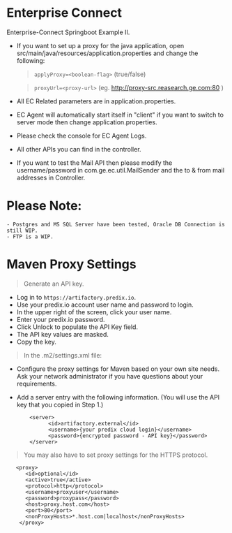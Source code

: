 # Enterprise Connect 
Enterprise-Connect Springboot Example II.

  - If you want to set up a proxy for the java application, open src/main/java/resources/application.properties and change the following: 
    > ``applyProxy=<boolean-flag>`` (true/false)
    
    >``proxyUrl=<proxy-url>`` (eg. http://proxy-src.reasearch.ge.com:80 )
    
  - All EC Related parameters are in application.properties. 
  - EC Agent will automatically start itself in "client" if you want to switch to server mode then change application.properties.
  - Please check the console for EC Agent Logs. 
  - All other APIs you can find in the controller. 
  - If you want to test the Mail API then please modify the username/password in com.ge.ec.util.MailSender and the to & from mail addresses in Controller.
  
# Please Note:
	- Postgres and MS SQL Server have been tested, Oracle DB Connection is still WIP.   
	- FTP is a WIP. 
	

# Maven Proxy Settings
> Generate an API key.

- Log in to `https://artifactory.predix.io`.
- Use your predix.io account user name and password to login.
- In the upper right of the screen, click your user name.
- Enter your predix.io password.
- Click Unlock to populate the API Key field.
- The API key values are masked.
- Copy the key.

> In the <user directory>.m2/settings.xml file:

- Configure the proxy settings for Maven based on your own site needs. Ask your network administrator if you have questions about your requirements.
- Add a server entry with the following information. (You will use the API key that you copied in Step 1.)

          <server>
                <id>artifactory.external</id>
                <username>{your predix cloud login}</username>
                <password>{encrypted password - API key}</password>
          </server>

>  You may also have to set proxy settings for the HTTPS protocol.

       <proxy>
          <id>optional</id>
          <active>true</active>
          <protocol>http</protocol>
          <username>proxyuser</username>
          <password>proxypass</password>
          <host>proxy.host.com</host>
          <port>80</port>
          <nonProxyHosts>*.host.com|localhost</nonProxyHosts>
        </proxy>

